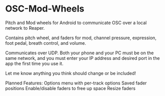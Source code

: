 # OSC-Mod-Wheels
Pitch and Mod wheels for Android to communicate OSC over a local network to Reaper.

Contains pitch wheel, and faders for mod, channel pressure, expression, foot pedal, breath control, and volume.

Communicates over UDP. Both your phone and your PC must be on the same network, and you must enter your IP address and desired port in the app the first time you use it.

Let me know anything you think should change or be included!

Planned Features:
Options menu with per-track options
Saved fader positions
Enable/disable faders to free up space
Resize faders
